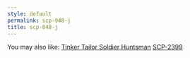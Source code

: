 ```yaml
---
style: default
permalink: scp-048-j
title: scp-048-j
---
```

You may also like:
[Tinker Tailor Soldier Huntsman](http://scp-wiki.net/tinker-tailor-soldier-huntsman)
[SCP-2399](http://scp-wiki.net/scp-2399)